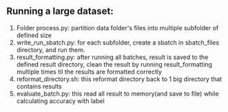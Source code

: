 ## Running a large dataset: 

1. Folder process.py: partition data folder's files into multiple subfolder of defined size
2. write_run_sbatch.py: for each subfolder, create a sbatch in sbatch_files directory, and run them. 
3. result_formatting.py: after running all batches, result is saved to the defined result directory, clean the result by running result_formatting multiple times til the results are formatted correctly
4. reformat_directory.sh: this reformat directory back to 1 big directory that contains results
5. evaluate_batch.py: this read all result to memory(and save to file) while calculating accuracy with label